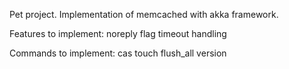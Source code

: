 Pet project. Implementation of memcached with akka framework.

Features to implement:
noreply flag
timeout handling

Commands to implement:
cas
touch
flush_all
version